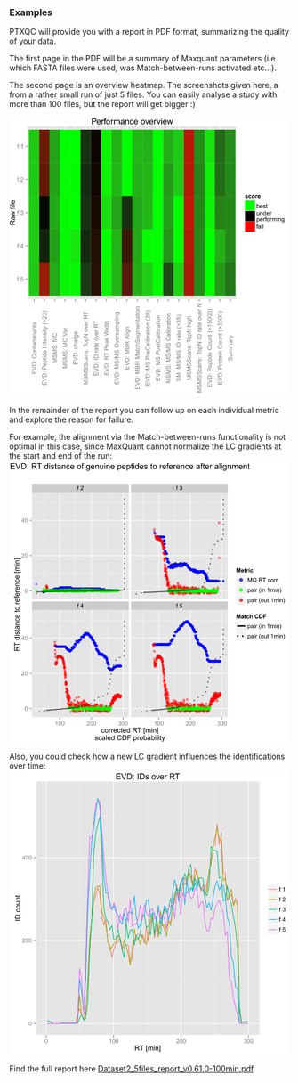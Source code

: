 
### Examples

PTXQC will provide you with a report in PDF format, summarizing the quality of your data.

The first page in the PDF will be a summary of Maxquant parameters (i.e. which FASTA files were used, was Match-between-runs activated etc...).

The second page is an overview heatmap.
The screenshots given here, a from a rather small run of just 5 files. You can easily analyse a study with more than 100 files, but the report will get bigger :)

![Overview Heatmap](./example_heatmap.png?raw=true "Overview heatmap showing quality criteria for each LC-MS file")
 
In the remainder of the report you can follow up on each individual metric and explore the reason for failure.

For example, the alignment via the Match-between-runs functionality is not optimal in this case, since MaxQuant cannot normalize the LC gradients at the start and end of the run:
![Alignment Performance](./example_MBRalignment.png?raw=true "Alignment of 5 raw files (the first file serves as reference here)")

Also, you could check how a new LC gradient influences the identifications over time:
![Identifications over Retention Time](./example_IDoverRT.png?raw=true "Identifications over Retention Time")

Find the full report here [Dataset2_5files_report_v0.61.0-100min.pdf].


  [Dataset2_5files_report_v0.61.0-100min.pdf]: Dataset2_5files_report_v0.61.0-100min.pdf



